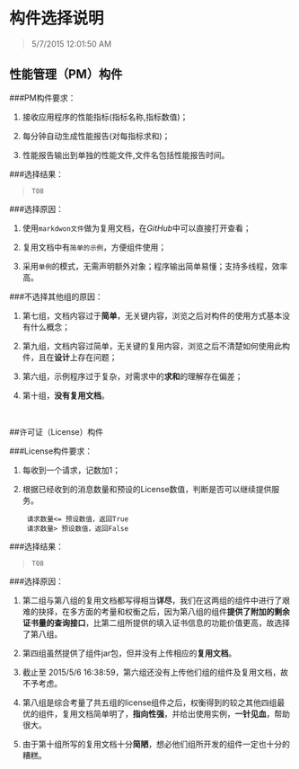 # 构件选择说明 #
> 5/7/2015 12:01:50 AM 

## 性能管理（PM）构件 ##

###PM构件要求：

1. 接收应用程序的性能指标(指标名称,指标数值)；

2. 每分钟自动生成性能报告(对每指标求和)；

3. 性能报告输出到单独的性能文件,文件名包括性能报告时间。

###选择结果：

>     T08

###选择原因：

1.	使用`markdwon文件`做为复用文档，在*GitHub*中可以直接打开查看；

2.	复用文档中有`简单的示例`，方便组件使用；

3.	采用`单例`的模式，无需声明额外对象；程序输出简单易懂；支持多线程，效率高。

###不选择其他组的原因：

1. 第七组，文档内容过于**简单**，无关键内容，浏览之后对构件的使用方式基本没有什么概念；

2. 第九组，文档内容过简单，无关键的复用内容，浏览之后不清楚如何使用此构件，且在**设计**上存在问题；

3. 第六组，示例程序过于复杂，对需求中的**求和**的理解存在偏差；

4. 第十组，**没有复用文档**。

<br>

##许可证（License）构件

###License构件要求：

1. 每收到一个请求，记数加1；

2. 根据已经收到的消息数量和预设的License数值，判断是否可以继续提供服务。

        请求数量<= 预设数值，返回True
        请求数量> 预设数值，返回False

###选择结果：

>     T08

###选择原因：
 
1. 第二组与第八组的复用文档都写得相当**详尽**，我们在这两组的组件中进行了艰难的抉择，在多方面的考量和权衡之后，因为第八组的组件**提供了附加的剩余证书量的查询接口**，比第二组所提供的填入证书信息的功能价值更高，故选择了第八组。

2. 第四组虽然提供了组件jar包，但并没有上传相应的**复用文档**。

3. 截止至 2015/5/6 16:38:59，第六组还没有上传他们组的组件及复用文档，故不予考虑。

4. 第八组是综合考量了共五组的license组件之后，权衡得到的较之其他四组最优的组件，复用文档简单明了，**指向性强**，并给出使用实例，**一针见血**，帮助很大。

5. 由于第十组所写的复用文档十分**简陋**，想必他们组所开发的组件一定也十分的糟糕。
 
